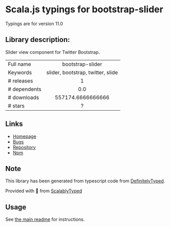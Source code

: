 
# Scala.js typings for bootstrap-slider

Typings are for version 11.0

## Library description:
Slider view component for Twitter Bootstrap.

|                    |                 |
| ------------------ | :-------------: |
| Full name          | bootstrap-slider |
| Keywords           | slider, bootstrap, twitter, slide |
| # releases         | 1 |
| # dependents       | 0.0 |
| # downloads        | 557174.6666666666 |
| # stars            | ? |

## Links
- [Homepage](http://github.com/seiyria/bootstrap-slider)
- [Bugs](http://github.com/seiyria/bootstrap-slider/issues)
- [Repository](https://github.com/seiyria/bootstrap-slider)
- [Npm](https://www.npmjs.com/package/bootstrap-slider)
    


## Note
This library has been generated from typescript code from [DefinitelyTyped](https://definitelytyped.org).

Provided with :purple_heart: from [ScalablyTyped](https://github.com/oyvindberg/ScalablyTyped)

## Usage
See [the main readme](../../readme.md) for instructions.


